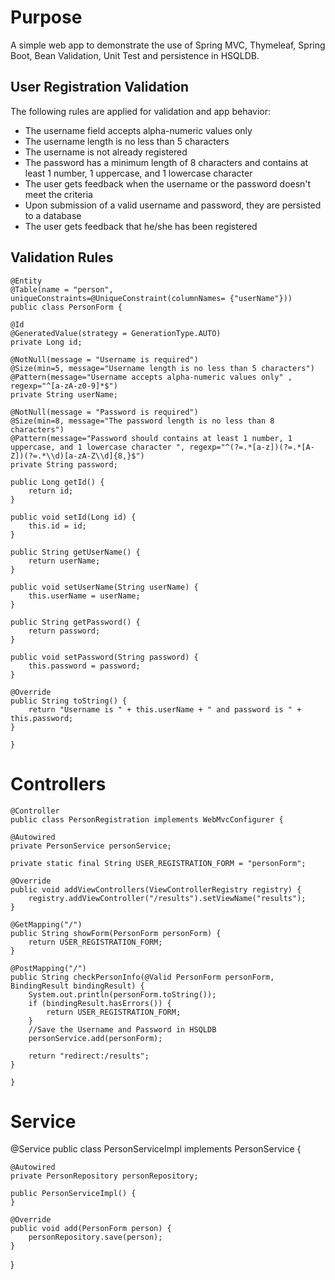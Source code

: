 # Purpose
A simple web app to demonstrate the use of Spring MVC, Thymeleaf, Spring Boot, Bean Validation, Unit Test and persistence in HSQLDB.

## User Registration Validation
The following rules are applied for validation and app behavior:

 * The username field accepts alpha-numeric values only 
 * The username length is no less than 5 characters 
 * The username is not already registered 
 * The password has a minimum length of 8 characters and contains at least 1 number, 1 uppercase, and 1 lowercase character 
 * The user gets feedback when the username or the password doesn't meet the criteria 
 * Upon submission of a valid username and password, they are persisted to a database 
 * The user gets feedback that he/she has been registered

## Validation Rules
	@Entity
	@Table(name = "person", uniqueConstraints=@UniqueConstraint(columnNames= {"userName"}))
	public class PersonForm {
	
	@Id
	@GeneratedValue(strategy = GenerationType.AUTO)
	private Long id;
	
	@NotNull(message = "Username is required")
	@Size(min=5, message="Username length is no less than 5 characters")
	@Pattern(message="Username accepts alpha-numeric values only" , regexp="^[a-zA-z0-9]*$")
	private String userName;
	
	@NotNull(message = "Password is required")
	@Size(min=8, message="The password length is no less than 8 characters")
	@Pattern(message="Password should contains at least 1 number, 1 uppercase, and 1 lowercase character ", regexp="^(?=.*[a-z])(?=.*[A-Z])(?=.*\\d)[a-zA-Z\\d]{8,}$")
	private String password;
	
	public Long getId() {
		return id;
	}

	public void setId(Long id) {
		this.id = id;
	}

	public String getUserName() {
		return userName;
	}

	public void setUserName(String userName) {
		this.userName = userName;
	}

	public String getPassword() {
		return password;
	}

	public void setPassword(String password) {
		this.password = password;
	}
	
	@Override
	public String toString() {
		return "Username is " + this.userName + " and password is " + this.password;
	}

    }

# Controllers

	@Controller
	public class PersonRegistration implements WebMvcConfigurer {
	
	@Autowired
	private PersonService personService;
	
	private static final String USER_REGISTRATION_FORM = "personForm";

    @Override
    public void addViewControllers(ViewControllerRegistry registry) {
        registry.addViewController("/results").setViewName("results");
    }
	
	@GetMapping("/")
	public String showForm(PersonForm personForm) {
		return USER_REGISTRATION_FORM;
	}
	
	@PostMapping("/")
	public String checkPersonInfo(@Valid PersonForm personForm, BindingResult bindingResult) {
		System.out.println(personForm.toString());
		if (bindingResult.hasErrors()) {
			return USER_REGISTRATION_FORM;
		}
		//Save the Username and Password in HSQLDB
		personService.add(personForm);
		
		return "redirect:/results";
	}

	}
  
  # Service
  
  @Service
public class PersonServiceImpl implements PersonService {
	
	@Autowired
	private PersonRepository personRepository;
	
	public PersonServiceImpl() {
	}

	@Override
	public void add(PersonForm person) {
		personRepository.save(person);
	}

}
